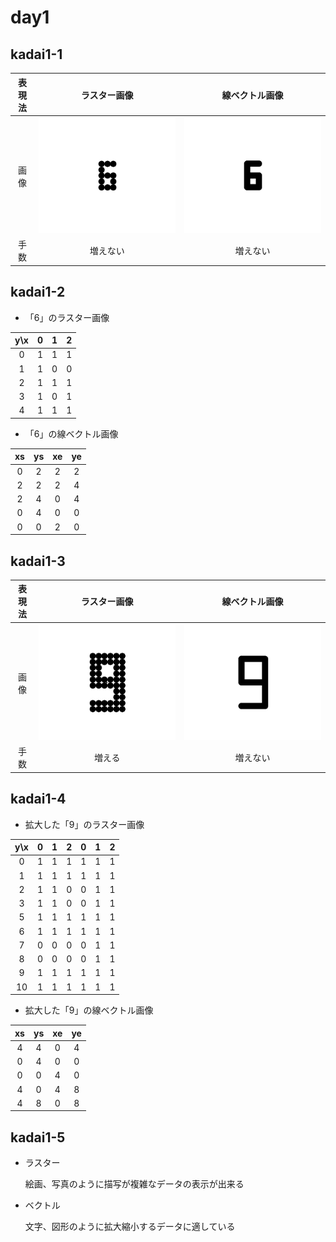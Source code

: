 # day1

## kadai1-1

|表現法 |ラスター画像                        |線ベクトル画像                       |
|:---: |:---:                              |:---:                              |
|画像   |![raster_6](./images/raster_6.png) |![vector_6](./images/vector_6.png) |
|手数|増えない|増えない|

## kadai1-2

* 「6」のラスター画像

| y\x | 0   | 1   | 2   |
|:---:|:---:|:---:|:---:|
|0    |1    |1    |1    |
|1    |1    |0    |0    |
|2    |1    |1    |1    |
|3    |1    |0    |1    |
|4    |1    |1    |1    |

* 「6」の線ベクトル画像

| xs  | ys  | xe  | ye  |
|:---:|:---:|:---:|:---:|
|0    |2    |2    |2    |
|2    |2    |2    |4    |
|2    |4    |0    |4    |
|0    |4    |0    |0    |
|0    |0    |2    |0    |

## kadai1-3

|表現法 |ラスター画像                        |線ベクトル画像                       |
|:---: |:---:                              |:---:                              |
|画像   |![raster_9](./images/raster_9.png) |![vector_9](./images/vector_9.png) |
|手数|増える|増えない|

## kadai1-4

* 拡大した「9」のラスター画像

| y\x | 0   | 1   | 2   | 0   | 1   | 2   |
|:---:|:---:|:---:|:---:|:---:|:---:|:---:|
|0    |1    |1    |1    |1    |1    |1    |
|1    |1    |1    |1    |1    |1    |1    |
|2    |1    |1    |0    |0    |1    |1    |
|3    |1    |1    |0    |0    |1    |1    |
|5    |1    |1    |1    |1    |1    |1    |
|6    |1    |1    |1    |1    |1    |1    |
|7    |0    |0    |0    |0    |1    |1    |
|8    |0    |0    |0    |0    |1    |1    |
|9    |1    |1    |1    |1    |1    |1    |
|10   |1    |1    |1    |1    |1    |1    |

* 拡大した「9」の線ベクトル画像

| xs  | ys  | xe  | ye  |
|:---:|:---:|:---:|:---:|
|4    |4    |0    |4    |
|0    |4    |0    |0    |
|0    |0    |4    |0    |
|4    |0    |4    |8    |
|4    |8    |0    |8    |

## kadai1-5

* ラスター

  絵画、写真のように描写が複雑なデータの表示が出来る

* ベクトル
  
  文字、図形のように拡大縮小するデータに適している
